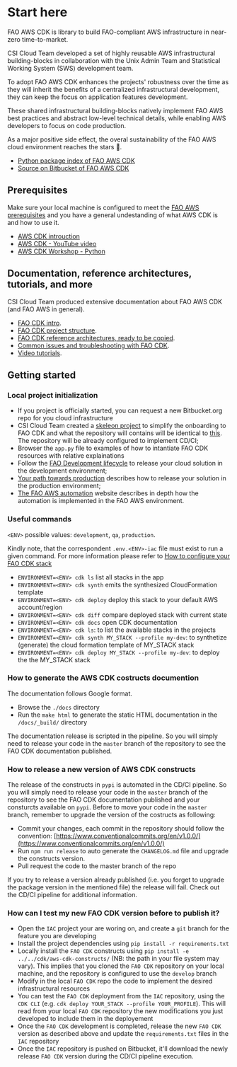 

# Start here
FAO AWS CDK is library to build FAO-compliant AWS infrastructure in near-zero time-to-market.

CSI Cloud Team developed a set of highly reusable AWS infrastructural building-blocks in collaboration with the Unix Admin Team and Statistical Working System (SWS) development team.

To adopt FAO AWS CDK enhances the projects' robustness over the time as they will inherit the benefits of a centralized infrastructural development, they can keep the focus on application features development.

These shared infrastructural building-blocks natively implement FAO AWS best practices and abstract low-level technical details, while enabling AWS developers to focus on code production.

As a major positive side effect, the overal sustainability of the FAO AWS cloud environment reaches the stars 🚀.

- [Python package index of FAO AWS CDK](https://pypi.org/project/aws-cdk-constructs/)
- [Source on Bitbucket of FAO AWS CDK](https://bitbucket.org/cioapps/aws-cdk-constructs)

## Prerequisites
Make sure your local machine is configured to meet the [FAO AWS prerequisites](https://aws.fao.org/docs/cdk/introduction/#prerequisites)
and you have a general undestanding of what AWS CDK is and how to use it. 

- [AWS CDK introuction](https://aws.amazon.com/cdk/)
- [AWS CDK - YouTube video](https://www.youtube.com/watch?time_continue=1&v=bz4jTx4v-l8)
- [AWS CDK Workshop - Python](https://cdkworkshop.com/30-python.html)

## Documentation, reference architectures, tutorials, and more

CSI Cloud Team produced extensive documentation about FAO AWS CDK (and FAO AWS in general).
- [FAO CDK intro](https://aws.fao.org/docs/cdk/introduction/).
- [FAO CDK project structure](https://aws.fao.org/docs/cdk/project_structure/).
- [FAO CDK reference architectures, ready to be copied](https://aws.fao.org/docs/cdk/reference_architectures/).
- [Common issues and troubleshooting with FAO CDK](https://aws.fao.org/docs/cdk/troubleshooting/).
- [Video tutorials](https://aws.fao.org/docs/tutorials/video_tutorials/).

## Getting started

### Local project initialization

 - If you project is officially started, you can request a new Bitbucket.org repo for you cloud infrastructure
 - CSI Cloud Team created a [skeleon project](https://bitbucket.org/cioapps/aws-cdk-template-iac) to simplify the onboarding to FAO CDK and what the repository will contains will be identical to [this](https://bitbucket.org/cioapps/aws-cdk-template-iac). The repository will be already configured to implement CD/CI;
 - Browser the `app.py` file to examples of how to intantiate FAO CDK resources with relative explainations
 - Follow the [FAO Development lifecycle](https://aws.fao.org/docs/csi_managed/development_lifecycle/) to release your cloud solution in the development environment;
 - [Your path towards production](https://aws.fao.org/docs/csi_managed/your_path_towards_production/) describes how to release your solution in the production environment;
 - [The FAO AWS automation](https://aws.fao.org/docs/csi_managed/automation/) website describes in depth how the automation is implemented in the FAO AWS environment.

### Useful commands

`<ENV>` possible values: `development`, `qa`, `production`.

Kindly note, that the correspondent `.env.<ENV>-iac` file must exist to run a given command. For more information please refer to [How to configure your FAO CDK stack](https://aws.fao.org/docs/cdk/cd_ci/#how-to-configure-your-fao-cdk-stack)

 - `ENVIRONMENT=<ENV> cdk ls`          list all stacks in the app
 - `ENVIRONMENT=<ENV> cdk synth`       emits the synthesized CloudFormation template
 - `ENVIRONMENT=<ENV> cdk deploy`      deploy this stack to your default AWS account/region
 - `ENVIRONMENT=<ENV> cdk diff`        compare deployed stack with current state
 - `ENVIRONMENT=<ENV> cdk docs`        open CDK documentation
 - `ENVIRONMENT=<ENV> cdk ls`: to list the available stacks in the projects
 - `ENVIRONMENT=<ENV> cdk synth MY_STACK --profile my-dev`: to synthetize (generate) the cloud formation template of MY_STACK stack
 - `ENVIRONMENT=<ENV> cdk deploy MY_STACK --profile my-dev`: to deploy the the MY_STACK stack


### How to generate the AWS CDK costructs documention
The documentation follows Google format.

 * Browse the `./docs` directory
 * Run the `make html` to generate the static HTML documentation in the  `/docs/_build/` directory

The documentation release is scripted in the pipeline. So you will simply need to release your code in the `master` branch of the repository to see the FAO CDK documentation published. 

### How to release a new version of AWS CDK constructs

The release of the constructs in `pypi` is automated in the CD/CI pipeline. So you will simply need to release your code in the `master` branch of the repository to see the FAO CDK documentation published and your consturcts available on `pypi`. 
Before to move your code in the `master` branch, remember to upgrade the version of the costructs as following:
- Commit your changes, each commit in the repository should follow the convention: [https://www.conventionalcommits.org/en/v1.0.0/](https://www.conventionalcommits.org/en/v1.0.0/)
- Run `npm run release` to auto generate the `CHANGELOG.md` file and upgrade the constructs version.
- Pull request the code to the master branch of the repo

If you try to release a version already published (i.e. you forget to upgrade the package version in the mentioned file) the release will fail. 
Check out the CD/CI pipeline for additional information.

### How can I test my new FAO CDK version before to publish it?

- Open the `IAC` project your are woring on, and create a `git` branch for the feature you are developing
- Install the project dependencies using `pip install -r requirements.txt`
- Locally install the `FAO CDK` constructs using `pip install -e ../../cdk/aws-cdk-constructs/` (NB: the path in your file system may vary). This implies that you cloned the `FAO CDK` repository on your local machine, and the repository is configured to use the `develop` branch
- Modify in the local `FAO CDK` repo the code to implement the desired infrastructural resources
- You can test the `FAO CDK` deployment from the `IAC` repository, using the `CDK CLI` (e.g. `cdk deploy YOUR_STACK --profile YOUR_PROFILE`). This will read from your local `FAO CDK` repository the new modifications you just developed to include them in the deployement
- Once the `FAO CDK` development is completed, release the new `FAO CDK` version as described above and update the `requirements.txt` files in the `IAC` repository
- Once the `IAC` repository is pushed on Bitbucket, it'll download the newly release `FAO CDK` version during the CD/CI pipeline execution.

